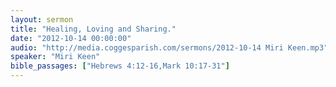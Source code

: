 ```yaml
---
layout: sermon
title: "Healing, Loving and Sharing."
date: "2012-10-14 00:00:00"
audio: "http://media.coggesparish.com/sermons/2012-10-14 Miri Keen.mp3"
speaker: "Miri Keen"
bible_passages: ["Hebrews 4:12-16,Mark 10:17-31"]
---
```

